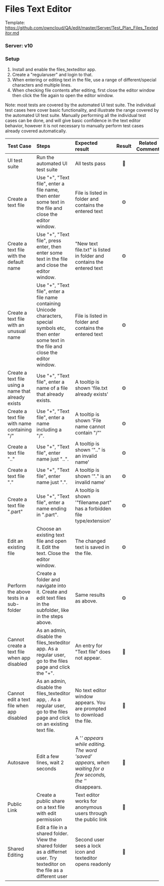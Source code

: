 # Files Text Editor

Template: https://github.com/owncloud/QA/edit/master/Server/Test_Plan_Files_Texteditor.md

### Server: v10

### Setup
1. Install and enable the files_texteditor app.
2. Create a "regularuser" and login to that.
3. When entering or editing text in the file, use a range of different/special characters and multiple lines.
4. When checking file contents after editing, first close the editor window then click the file again to open the editor window.

Note: most tests are covered by the automated UI test suite.
The individual test cases here cover basic functionality, and illustrate the range covered by the automated UI test suite.
Manually performing all the individual test cases can be done, and will give basic confidence in the text editor behavior,
however it is not necessary to manually perform test cases already covered automatically.

| Test Case | Steps | Expected result | Result  | Related Comment |
| :---------| :---- | :-------------- | :------:| --------------- |
| UI test suite | Run the automated UI test suite | All tests pass | :construction: | |
| Create a text file | Use "+", "Text file", enter a file name, then enter some text in the file and close the editor window. | File is listed in folder and contains the entered text | :gear: | |
| Create a text file with the default name | Use "+", "Text file", press enter, then enter some text in the file and close the editor window. | "New text file.txt" is listed in folder and contains the entered text | :gear: | |
| Create a text file with an unusual name | Use "+", "Text file", enter a file name containing Unicode characters, special symbols etc, then enter some text in the file and close the editor window. | File is listed in folder and contains the entered text | :gear: | |
| Create a text file using a name that already exists | Use "+", "Text file", enter a name of a file that already exists. | A tooltip is shown 'file.txt already exists' | :gear: | |
| Create a text file with name containing "/" | Use "+", "Text file", enter a name including a "/". | A tooltip is shown 'File name cannot contain "/"' | :gear: | |
| Create a text file ".." | Use "+", "Text file", enter name just "..". | A tooltip is shown '".." is an invalid name' | :gear: | |
| Create a text file "." | Use "+", "Text file", enter name just ".". | A tooltip is shown '"." is an invalid name' | :gear: | |
| Create a text file ".part" | Use "+", "Text file", enter a name ending in ".part". | A tooltip is shown '"filename.part" has a forbidden file type/extension' | :gear: | |
| Edit an existing file | Choose an existing text file and open it. Edit the text. Close the editor window. | The changed text is saved in the file. | :gear: | |
| Perform the above tests in a sub-folder | Create a folder and navigate into it. Create and edit text files in the subfolder, like in the steps above. | Same results as above. | :gear: | |
| Cannot create a text file when app disabled | As an admin, disable the files_texteditor app. As a regular user, go to the files page and click the "+". | An entry for "Text file" does not appear. | :construction: | |
| Cannot edit a text file when app disabled | As an admin, disable the files_texteditor app, . As a regular user, go to the files page and click on an existing text file. | No text editor window appears. You are prompted to download the file. | :construction: | |
| Autosave | Edit a few lines, wait 2 seconds | A '*' appears while editing. The word 'saved' appears, when waiting for a few seconds, the '*' disappears. | :construction: | |
| Public Link | Create a public share on a text file with edit permission | Text editor works for anonymous users through the public link | :construction: | |
| Shared Editing | Edit a file in a shared folder. View the shared folder as a differnet user. Try texteditor on the file as a different user | Second user sees a lock icon and texteditor opens readonly | :construction: | |

